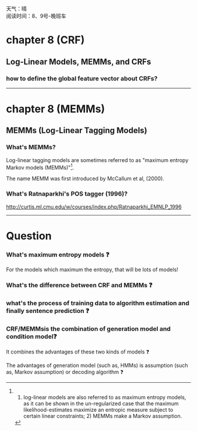 天气：晴  
阅读时间：8、9号-晚班车

# chapter 8 (CRF)

## Log-Linear Models, MEMMs, and CRFs

### how to define the global feature vector about CRFs?





---



# chapter 8 (MEMMs)

## MEMMs (Log-Linear Tagging Models)

### What's MEMMs?

Log-linear tagging models are sometimes referred to as "maximum entropy Markov models (MEMMs)"[^1].

The name MEMM was first introduced by McCallum et al, (2000).



### What's Ratnaparkhi's POS tagger (1996)?

http://curtis.ml.cmu.edu/w/courses/index.php/Ratnaparkhi_EMNLP_1996



[^1]: 1) log-linear models are also referred to as maximum entropy models, as it can be shown in the un-regularized case that the maximum likelihood-estimates maximize an entropic measure subject to certain linear constraints;    2) MEMMs make a Markov assumption.

---

# Question

### What's maximum entropy models :question: 

For the models which maximum the entropy, that will be lots of models!



### What's the difference between CRF and MEMMs :question:



### what's the process of training data to  algorithm estimation and finally sentence prediction :question:



### CRF/MEMMs​ is the combination of generation model and condition model:question:

It combines the advantages of these two kinds of models :question:

The advantages of generation model (such as, HMMs) is assumption (such as, Markov assumption) or decoding algorithm :question:



